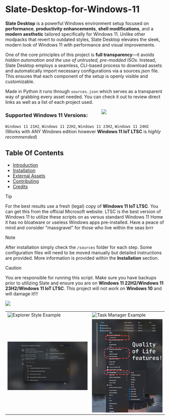 # Slate-Desktop-for-Windows-11

**Slate Desktop** is a powerful Windows environment setup focused on **performance**, **productivity enhancements**, **shell modifications**, and a **modern aesthetic** tailored specifically for Windows 11. Unlike other modpacks that revert to outdated styles, Slate Desktop elevates the sleek, modern look of Windows 11 with performance and visual improvements. 

One of the core principles of this project is **full transparency**—it avoids *hidden automation and the use of untrusted, pre-modded ISOs*. Instead, Slate Desktop employs a seamless, CLI-based process to download assets and automatically import necessary configurations via a sources.json file. This ensures that each component of the setup is openly visible and customizable.

Made in Python it runs through `sources.json` which serves as a transparent way of grabbing every asset needed. You can check it out <a href="https://github.com/QuiteAFancyEmerald/Slate-Desktop-for-Windows-11/blob/main/sources.json"></a> to review direct links as well as a list of each project used.

<img width=200px align=right src="https://raw.githubusercontent.com/QuiteAFancyEmerald/Slate-for-Windows-11/main/img/preview.png"></img>

### Supported Windows 11 Versions: 
`Windows 11 21H2`, `Windows 11 22H2`, `Windows 11 23H2`, `Windows 11 24H2` (Works with ANY Windows edition however **Windows 11 IoT LTSC** is *highly recommended*)

## Table Of Contents

* [Introduction](#introduction)
* [Installation](#installation)
* [External Assets](#external-assets)
* [Contributing](#contributing)
* [Credits](#credits)

> [!TIP]
> For the best results use a fresh (legal) copy of **Windows 11 IoT LTSC**. You can get this from the official Microsoft website. LTSC is the best version of Windows 11 to utilize these scripts on as versus standard Windows 11 Home it has no bloatware or useless Windows apps pre-installed. Have a peace of mind and consider "massgravel" for those who live within the seas brrr

> [!NOTE]
> After installation simply check the `/sources` folder for each step. Some configuration files will need to be moved manually but detailed instructions are provided. More information is provided within the **Installation** section. 

> [!CAUTION]
> You are responsible for running this script. Make sure you have backups prior to utilizing Slate and ensure you are on **Windows 11 22H2/Windows 11 23H2/Windows 11 IoT LTSC**. This project will not work on **Windows 10** and will damage it!!!

<img src="https://raw.githubusercontent.com/QuiteAFancyEmerald/Slate-for-Windows-11/main/img/preview.png"></img>

<table>
  <tr>
    <td>
      <img src="https://raw.githubusercontent.com/QuiteAFancyEmerald/Slate-for-Windows-11/main/img/style-example.png" alt="Explorer Style Example" />
    </td>
    <td>
      <img src="https://raw.githubusercontent.com/QuiteAFancyEmerald/Slate-for-Windows-11/main/img/task-manager.png" alt="Task Manager Example" />
    </td>
  </tr>
  <tr>
    <td>
      <img src="https://raw.githubusercontent.com/QuiteAFancyEmerald/Slate-Desktop-for-Windows-11/refs/heads/main/img/powertoys.png" alt="Search Powertoys Example" />
    </td>
    <td>
      <img src="https://raw.githubusercontent.com/QuiteAFancyEmerald/Slate-Desktop-for-Windows-11/main/img/rightclick.png" alt="Right Click Example" />
    </td>
  </tr>
</table>
